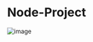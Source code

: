 # Node-Project
![image](https://user-images.githubusercontent.com/67232409/163851652-f85e8a3d-2351-4dfe-b60d-9bf52062c974.png)
